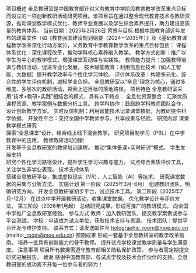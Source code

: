 项目概述
全息教研室是中国教育部针对义务教育中学阶段教育教学改革重点目标而设立的一项创新教研活动研究项目。该项目旨在通过整合现代教育技术与教研资源，推动课堂教学模式优化、教师专业发展以及学生综合素养提升，助力建设高质量的教育体系。
当前日期：2025年2月26日
背景与目标
根据中国教育部近年发布的政策文件（如《教育强国建设规划纲要（2024—2035年）》及《基础教育课程教学改革深化行动方案》），义务教育中学教育教学改革的重点目标包括：
课程体系优化：深化课程改革，推动学科核心素养融入教学。
教学方式创新：推广以学生为中心的教学模式，增强课堂互动性与实践性。
教师能力提升：加强教师培训与教研活动，促进专业化发展。
技术赋能教育：利用信息化技术（如人工智能、大数据）提升教学效率与个性化学习体验。
评价体系改革：构建多元化、综合性的学生评价机制，减轻学业负担。
全息教研室以“全息”理念为核心，通过多维度、多层次的教研活动，探索上述目标的落地路径。
项目特色
全息教研室采用“技术+教研+实践”相结合的模式，具有以下特点：
全息化资源整合：汇聚优质课程资源、教学案例与数据分析工具。
跨学科协作：鼓励跨学科教师团队合作，设计创新教学方案。
实时反馈机制：利用智能技术记录课堂数据，为教研提供科学依据。
开放性平台：支持全国中学教师参与，共享成果与经验。
研究内容
课堂教学模式研究  
探索“全息课堂”设计，结合线上线下混合教学。
研究项目制学习（PBL）在中学教育中的应用。
教师教研活动创新  
开发基于全息教研室的教师培训课程。
推动“集体备课+实时研讨”模式。
学生发展支持  
研究个性化学习路径设计，提升学生学习兴趣与能力。
试点综合素质评价工具，关注学生非学业表现。
技术支持体系  
搭建全息教研平台，集成虚拟现实（VR）、人工智能（AI）等技术。
研究课堂数据的采集与分析方法。
实施计划
第一阶段（2025年3月-6月）
组建教研团队，明确研究方向。
开发全息教研室初步平台，试点技术工具。
第二阶段（2025年7月-12月）
在试点中学开展教研活动，收集课堂数据。
优化教学设计与评价方法。
第三阶段（2026年1月起）
总结研究成果，形成可推广的教研模式。
向全国中学推广全息教研室经验。
参与方式
教师：加入教研团队，提交教学案例或参与平台测试。
学校：申请成为试点单位，获取技术支持与资源。
技术团队：提供平台开发与维护支持。
联系方式：请发送邮件至 holographic_room@moe.edu.cn (mailto:_room@moe.edu.cn)
预期成果
形成一套基于全息教研室的教学改革指南。
培养一批具有创新能力的骨干教师。
提升试点学校课堂教学质量与学生满意度。
注意事项
项目所有数据需遵守教育部相关隐私保护政策。
参与者需定期提交研究进展报告。
致谢
感谢中国教育部、各试点学校及技术合作伙伴的支持。全息教研室的成功离不开每一位参与者的努力！
